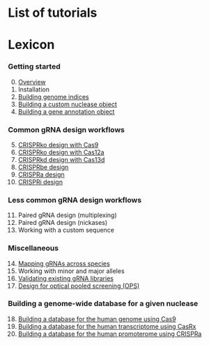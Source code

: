 # List of tutorials


# Lexicon

### Getting started 

0. [Overview]()
1. Installation
2. [Building genome indices](https://github.com/crisprVerse/Tutorials/tree/master/Building_Genome_Indices)
3. [Building a custom nuclease object](https://github.com/crisprVerse/Tutorials/tree/master/Building_Custom_Nuclease)
4. [Building a gene annotation object](https://github.com/crisprVerse/Tutorials/tree/master/Building_Gene_Annotation)

### Common gRNA design workflows

5. [CRISPRko design with Cas9](https://github.com/crisprVerse/Tutorials/tree/master/Design_CRISPRko_Cas9)
6. [CRISPRko design with Cas12a](https://github.com/crisprVerse/Tutorials/tree/master/Design_CRISPRko_Cas12a)
7. [CRISPRkd design with Cas13d](https://github.com/crisprVerse/Tutorials/tree/master/Design_CRISPRkd_CasRx)
8. [CRISPRbe design](https://github.com/crisprVerse/Tutorials/tree/master/Design_CRISPRbe)
9. [CRISPRa design](https://github.com/crisprVerse/Tutorials/tree/master/Design_CRISPRa)
10. [CRISPRi design](https://github.com/crisprVerse/Tutorials/tree/master/Design_CRISPRi)


### Less common gRNA design workflows

11. Paired gRNA design (multiplexing)
12. Paired gRNA design (nickases)
13. Working with a custom sequence

### Miscellaneous

14. [Mapping gRNAs across species](https://github.com/crisprVerse/Tutorials/tree/master/Design_Cross_Reactivity)
15. Working with minor and major alleles
16. [Validating existing gRNA libraries](https://github.com/crisprVerse/Tutorials/tree/master/Validating_Existing_gRNA_Libraries)
17. [Design for optical pooled screening (OPS)](https://github.com/crisprVerse/Tutorials/tree/master/Design_OPS)

### Building a genome-wide database for a given nuclease

18. [Building a database for the human genome using Cas9](https://github.com/crisprVerse/Tutorials/tree/master/Building_Database_Human_Cas9)
19. [Building a database for the human transcriptome using CasRx](https://github.com/crisprVerse/Tutorials/tree/master/Building_Database_Human_CasRx)
20. [Building a database for the human promoterome using CRISPRa](https://github.com/crisprVerse/Tutorials/tree/master/Building_Database_Human_Cas9_CRISPRa)

